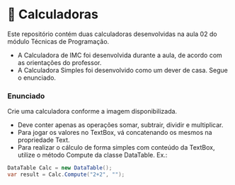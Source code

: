 # :1234: Calculadoras


Este repositório contém duas calculadoras desenvolvidas na aula 02 do módulo Técnicas de Programação. <br/>
- A Calculadora de IMC foi desenvolvida durante a aula, de acordo com as orientações do professor.
- A Calculadora Simples foi desenvolvido como um dever de casa. Segue o enunciado.

### Enunciado
Crie uma calculadora conforme a imagem disponibilizada.<br/>
- Deve conter apenas as operações somar, subtrair, dividir e multiplicar.
- Para jogar os valores no TextBox, vá concatenando os mesmos na propriedade Text.
- Para realizar o cálculo de forma simples com conteúdo da TextBox, utilize o método Compute da classe DataTable. Ex.:

```C#
DataTable Calc = new DataTable();
var result = Calc.Compute("2+2", "");
```
